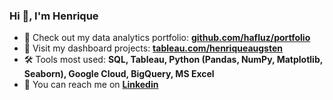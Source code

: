 <h3>Hi 👋, I'm Henrique</h3>

* 🔭 Check out my data analytics portfolio: **[github.com/hafluz/portfolio](https://github.com/hafluz/portfolio)**
* 📐 Visit my dashboard projects: **[tableau.com/henriqueaugsten](https://public.tableau.com/app/profile/henriqueaugsten)**
* 🛠️ Tools most used: **SQL, Tableau, Python (Pandas, NumPy, Matplotlib, Seaborn), Google Cloud, BigQuery, MS Excel**
* 📮 You can reach me on **[Linkedin](https://www.linkedin.com/in/henrique-augsten)**
